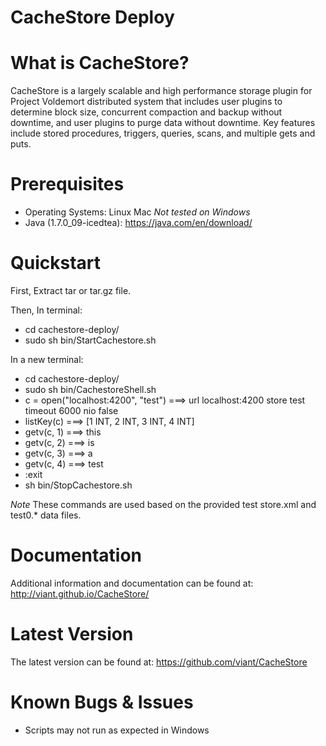 CacheStore Deploy
=


What is CacheStore?
==

CacheStore is a largely scalable and high performance storage 
plugin for Project Voldemort distributed system that includes 
user plugins to determine block size, concurrent compaction 
and backup without downtime, and user plugins to purge data 
without downtime. Key features include stored procedures, 
triggers, queries, scans, and multiple gets and puts.

Prerequisites
==

- Operating Systems:
	Linux
	Mac
	*Not tested on Windows*
- Java (1.7.0_09-icedtea): https://java.com/en/download/

Quickstart
==
First, Extract tar or tar.gz file.

Then,
In terminal:

- cd cachestore-deploy/
- sudo sh bin/StartCachestore.sh

In a new terminal:

- cd cachestore-deploy/
- sudo sh bin/CachestoreShell.sh
- c = open("localhost:4200", "test")
    ===> url localhost:4200 store test timeout 6000 nio false
- listKey(c)
    ===> [1 INT, 2 INT, 3 INT, 4 INT]
- getv(c, 1)
    ===> this
- getv(c, 2)
    ===> is
- getv(c, 3)
    ===> a
- getv(c, 4)
    ===> test
- :exit
- sh bin/StopCachestore.sh

*Note* These commands are used based on the provided test store.xml and test0.* data files.

Documentation
==

Additional information and documentation can be 
found at: http://viant.github.io/CacheStore/
 

Latest Version
==

The latest version can be found
at: https://github.com/viant/CacheStore


Known Bugs & Issues
==

- Scripts may not run as expected in Windows